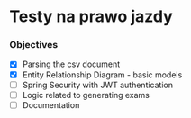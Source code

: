 # Testy na prawo jazdy

### Objectives
- [x] Parsing the csv document
- [x] Entity Relationship Diagram - basic models
- [ ] Spring Security with JWT authentication
- [ ] Logic related to generating exams
- [ ] Documentation